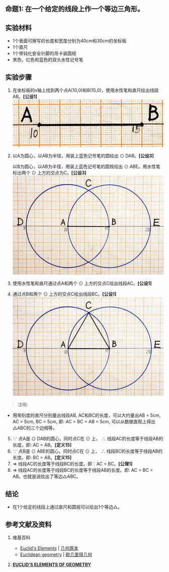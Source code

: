 ## 命题1: 在一个给定的线段上作一个等边三角形。

## 实验材料

- 1个表面可擦写的长度和宽度分别为40cm和30cm的坐标板
- 1个直尺
- 1个带钝化安全针脚的吊卡装圆规
- 黑色，红色和蓝色的双头水性记号笔

## 实验步骤

1. 在坐标板的x轴上找到两个点A(10,0)和B(15,0)，使用水性笔和直尺绘出线段AB。**[公设1]**
![](/images/欧几里得几何/欧几里得元素中典型的几何实验/卷1/命题1/1a1.jpg)

2. 以A为圆心，以AB为半径，用装上蓝色记号笔的圆绘出 ⊙ DAB。**[公设3]**

	以B为圆心，以AB为半径，用装上蓝色记号笔的圆规绘出 ⊙ ABE。用水性笔标出两个 ⊙ 上方的交点为C。**[公设3]**
![](/images/欧几里得几何/欧几里得元素中典型的几何实验/卷1/命题1/1a2.jpg)

3. 使用水性笔和直尺通过点A和两个 ⊙ 上方的交点C绘出线段AC。**[公设1]**

4. 通过点B和两个 ⊙ 上方的交点C绘出线段BC。**[公设1]**
![](/images/欧几里得几何/欧几里得元素中典型的几何实验/卷1/命题1/1a3.jpg)

> 注明:
>  
- 用带刻度的直尺分别量出线段AB, AC和BC的长度，可以大约量出AB = 5cm, AC = 5cm, BC = 5cm, 即: AC = BC = AB = 5cm, 可以从数据直观上得出△ABC的三个边相等。

5.  ∵ 点A是 ⊙ DAB的圆心，同时点C在 ⊙ 上， ∴  线段AC的长度等于线段AB的长度。即: AC = AB。**[定义15]**
6.  ∵ 点B是 ⊙ ABE的圆心，同时点C在 ⊙ 上， ∴  线段BC的长度等于线段AB的长度。即: BC = AB。**[定义15]**
7.  ⇒  线段AC的长度等于线段BC的长度。即：AC = BC。**[公理1]**
8.  ⇒  线段AC的长度等于线段BC的长度等于线段AB的长度。即: AC = BC = AB。也就是说绘出了等边△ABC。

## 结论

- 在1个给定的线段上通过直尺和圆规可以绘出1个等边△。

## 参考文献及资料

1. 维基百科
	- [Euclid's Elements](https://en.wikipedia.org/wiki/Euclid%27s_Elements) | [几何原本](https://zh.wikipedia.org/wiki/%E5%87%A0%E4%BD%95%E5%8E%9F%E6%9C%AC) 
	- [Euclidean geometry](https://en.wikipedia.org/wiki/Euclidean_geometry) | [欧几里得几何](https://zh.wikipedia.org/wiki/%E6%AC%A7%E5%87%A0%E9%87%8C%E5%BE%97%E5%87%A0%E4%BD%95) 

2. [**EUCLID’S ELEMENTS OF GEOMETRY**](https://farside.ph.utexas.edu/books/Euclid/Elements.pdf) 
